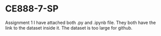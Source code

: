 # CE888-7-SP
Assignment 1
I have attached both .py and .ipynb file. 
They both have the link to the dataset inside it. The dataset is too large for github.
